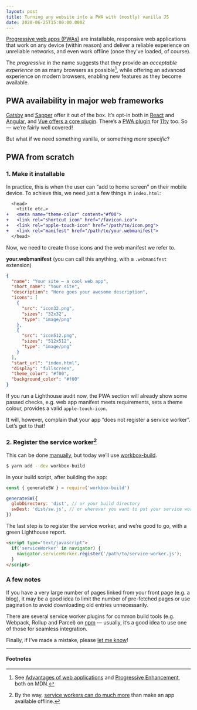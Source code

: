 ```yaml
---
layout: post
title: Turning any website into a PWA with (mostly) vanilla JS
date: 2020-06-25T15:00:00.000Z
---
```


[Progressive web apps (PWAs)](https://developer.mozilla.org/en-US/docs/Web/Progressive_web_apps) are installable, responsive web applications that work on any device (within reason) and deliver a reliable experience on unreliable networks, and even work offline (once they’ve loaded, of course).

The _progressive_ in the name suggests that they provide an _acceptable experience_ on as many browsers as possible[^1], while offering an advanced experience on modern browsers, enabling new features as they become available.

## PWA availability in major web frameworks
[Gatsby](https://www.gatsbyjs.org/docs/progressive-web-app/) and [Sapper](https://sapper.svelte.dev/docs#Deploying_service_workers) offer it out of the box. It’s opt-in both in [React](https://create-react-app.dev/docs/making-a-progressive-web-app/) and [Angular](https://angular.io/api/service-worker), and [Vue offers a core plugin](https://cli.vuejs.org/core-plugins/pwa.html). There’s a [PWA plugin](https://github.com/okitavera/eleventy-plugin-pwa) for [11ty](https://11ty.dev) too. So — we’re fairly well covered!

But what if we need something vanilla, or something _more specific_?

## PWA from scratch

### 1. Make it installable

In practice, this is when the user can “add to home screen” on their mobile device. To achieve this, we need just a few things in `index.html`:

```diff
  <head>
    <title etc…>
+   <meta name="theme-color" content="#f00">
+   <link rel="shortcut icon" href="/favicon.ico">
+   <link rel="apple-touch-icon" href="/path/to/icon.png">
+   <link rel="manifest" href="/path/to/your.webmanifest">
  </head>
```

Now, we need to create those icons and the web manifest we refer to.

__your.webmanifest__ (you can call this anything, with a `.webmanifest` extension)

```json
{
  "name": "Your site – a cool web app",
  "short_name": "Your site",
  "description": "Here goes your awesome description",
  "icons": [
    {
      "src": "icon32.png",
      "sizes": "32x32",
      "type": "image/png"
    },
    {
      "src": "icon512.png",
      "sizes": "512x512",
      "type": "image/png"
    }
  ],
  "start_url": "index.html",
  "display": "fullscreen",
  "theme_color": "#f00",
  "background_color": "#f00"
}
```

If you run a Lighthouse audit now, the PWA section will already show some passed checks, e.g. web app manifest meets requirements, sets a theme colour, provides a valid `apple-touch-icon`. 

It will, however, complain that your app “does not register a service worker”. Let’s get to that!

### 2. Register the service worker[^2]

This can be done [manually](https://developer.mozilla.org/en-US/docs/Web/Progressive_web_apps/Offline_Service_workers), but today we’ll use [workbox-build](https://developers.google.com/web/tools/workbox/modules/workbox-build).

```sh
$ yarn add --dev workbox-build
```

In your build script, after building the app:

```js
const { generateSW } = require('workbox-build')

generateSW({
  globDirectory: 'dist', // or your build directory
  swDest: 'dist/sw.js', // or wherever you want to put your service worker
})
```

The last step is to register the service worker, and we’re good to go, with a green Lighthouse report.

```html
<script type="text/javascript">
  if('serviceWorker' in navigator) {
    navigator.serviceWorker.register('/path/to/service-worker.js');
  }
</script>
```

### A few notes

If you have a very large number of pages linked from your front page (e.g. a blog), it may be a good idea to limit the number of pre-fetched pages or use pagination to avoid downloading old entries unnecessarily.

There are several service worker plugins for common build tools (e.g. Webpack, Rollup and Parcel) on [npm](https://www.npmjs.com) — usually, it’s a good idea to use one of those for seamless integration.

Finally, if I’ve made a mistake, please [let me know](mailto:ekov@pm.me)!

- - -

#### Footnotes

[^1]: See [Advantages of web applications](https://developer.mozilla.org/en-US/docs/Web/Progressive_web_apps/Introduction#Advantages_of_web_applications) and [Progressive Enhancement](https://developer.mozilla.org/en-US/docs/Glossary/Progressive_Enhancement), both on MDN.
[^2]: By the way, [service workers can do much more](https://developer.mozilla.org/en-US/docs/Web/API/Service_Worker_API) than make an app available offline.
